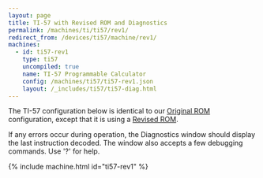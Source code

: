 ```yaml
---
layout: page
title: TI-57 with Revised ROM and Diagnostics
permalink: /machines/ti/ti57/rev1/
redirect_from: /devices/ti57/machine/rev1/
machines:
  - id: ti57-rev1
    type: ti57
    uncompiled: true
    name: TI-57 Programmable Calculator
    config: /machines/ti57/ti57-rev1.json
    layout: /_includes/ti57/ti57-diag.html
---
```


The TI-57 configuration below is identical to our [Original ROM](../rev0/) configuration, except that
it is using a [Revised ROM](/machines/ti/ti57/rom/#revised-rom).

If any errors occur during operation, the Diagnostics window should display the last instruction decoded.
The window also accepts a few debugging commands.  Use '?' for help.

{% include machine.html id="ti57-rev1" %}
